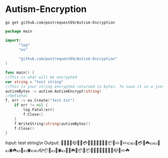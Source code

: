# Autism-Encryption

```
go get github.com/postrequest69/Autism-Encryption
```

```go
package main

import(
      "log"
      "os"
      
      "github.com/postrequest69/Autism-Encryption"
)

func main() {
//This is what will be encrypted
var string = "test string"
//This is your string encrypted returned in bytes. To save it in a json or something do string(autismBytes)
autismBytes := autism.AutismEncrypt(string)
//Optional
f, err := os.Create("test.txt")
	if err != nil {
		log.Fatal(err)
		f.Close()
	}
	f.WriteString(string(autismBytes))
	f.Close()
}
```

Input: test string\n
Output: 🍁💸💸🧾📪🍀💷💳🍁🍃🍀🍀🧾🍃💵📦💴✏️🧾✏️💵💶🍂💳💸☘️💷💷🍂💷🍀☘️💷🍂💴🍀💴💴📪📦🍃💷🌿🍀💷💸🧾☘️🌿📦🍃📦💴🧾💷💶🍃💶💵🍂📪💶✏️☘️
